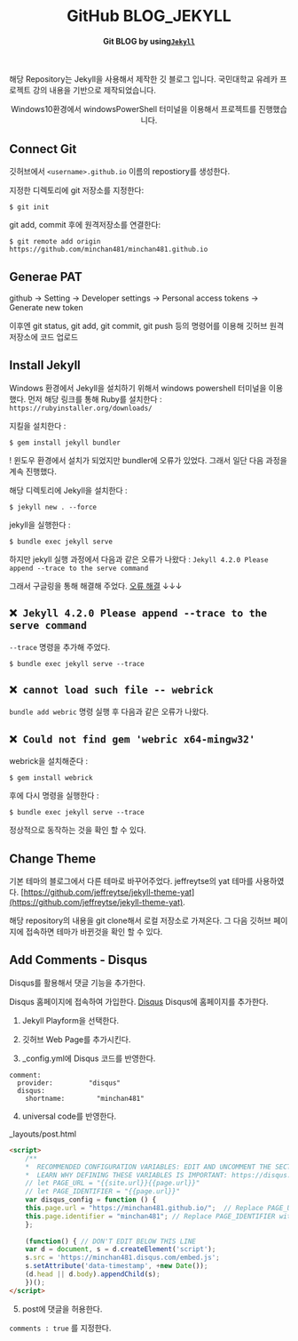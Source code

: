 <div align="center">
  <br>

  <h1>GitHub BLOG_JEKYLL</h1>

</div>

<h4 align="center">
  Git BLOG by using<a href="https://jekyllrb.com/" target="_blank"><code>Jekyll</code></a>
</h4>
<br>

해당 Repository는 Jekyll을 사용해서 제작한 깃 블로그 입니다. 국민대학교 유레카 프로젝트 강의 내용을 기반으로 제작되었습니다. 

<p align="center">
  Windows10환경에서 windowsPowerShell 터미널을 이용해서 프로젝트를 진행했습니다.
</p>

<p align="center">
  <minchan02.github.io>
</p>

## Connect Git

깃허브에서 `<username>.github.io` 이름의 repostiory를 생성한다.

지정한 디렉토리에 git 저장소를 지정한다:

```
$ git init
```

git add, commit 후에 원격저장소를 연결한다:

```
$ git remote add origin https://github.com/minchan481/minchan481.github.io
```

## Generae PAT
github -> Setting -> Developer settings -> Personal access tokens -> Generate new token


이후엔 git status, git add, git commit, git push 등의 명령어를 이용해 깃허브 원격 저장소에 코드 업로드

## Install Jekyll

Windows 환경에서 Jekyll을 설치하기 위해서 windows powershell 터미널을 이용했다.
먼저 해당 링크를 통해 Ruby를 설치한다 : `https://rubyinstaller.org/downloads/`

지킬을 설치한다 : 

```
$ gem install jekyll bundler
```
! 윈도우 환경에서 설치가 되었지만 bundler에 오류가 있었다. 
그래서 일단 다음 과정을 계속 진행했다.


해당 디렉토리에 Jekyll을 설치한다 :

```
$ jekyll new . --force
```

jekyll을 실행한다 :

```
$ bundle exec jekyll serve
```

하지만 jekyll 실행 과정에서 다음과 같은 오류가 나왔다 : `Jekyll 4.2.0 Please append --trace to the serve command`

그래서 구글링을 통해 해결해 주었다. [오류 해결](https://velog.io/@minji-o-j/jekyll-%EC%98%A4%EB%A5%98-%ED%95%B4%EA%B2%B0) ↓↓↓

## `❌ Jekyll 4.2.0 Please append --trace to the serve command`

`--trace` 명령을 추가해 주었다.

```
$ bundle exec jekyll serve --trace
```

## `❌ cannot load such file -- webrick`

`bundle add webric` 명령 실행 후 다음과 같은 오류가 나왔다.

## `❌ Could not find gem 'webric x64-mingw32'`

webrick을 설치해준다 : 

```
$ gem install webrick
```

후에 다시 명령을 실행한다 : 

```
$ bundle exec jekyll serve --trace
```

정상적으로 동작하는 것을 확인 할 수 있다.

## Change Theme
기본 테마의 블로그에서 다른 테마로 바꾸어주었다.
jeffreytse의 yat 테마를 사용하였다.
[https://github.com/jeffreytse/jekyll-theme-yat](https://github.com/jeffreytse/jekyll-theme-yat).

해당 repository의 내용을 git clone해서 로컬 저장소로 가져온다.
그 다음 깃허브 페이지에 접속하면 테마가 바뀐것을 확인 할 수 있다.

## Add Comments - Disqus
Disqus를 활용해서 댓글 기능을 추가한다.

Disqus 홈페이지에 접속하여 가입한다. [Disqus](https://disqus.com/)
Disqus에 홈페이지를 추가한다.

1. Jekyll Playform을 선택한다.

2. 깃허브 Web Page를 추가시킨다.

3. _config.yml에 Disqus 코드를 반영한다.

```
comment:
  provider:         "disqus"
  disqus:
    shortname:        "minchan481"

```

4. universal code를 반영한다.

_layouts/post.html

``` html
<script>
    /**
    *  RECOMMENDED CONFIGURATION VARIABLES: EDIT AND UNCOMMENT THE SECTION BELOW TO INSERT DYNAMIC VALUES FROM YOUR PLATFORM OR CMS.
    *  LEARN WHY DEFINING THESE VARIABLES IS IMPORTANT: https://disqus.com/admin/universalcode/#configuration-variables    */
    // let PAGE_URL = "{{site.url}}{{page.url}}"
    // let PAGE_IDENTIFIER = "{{page.url}}"
    var disqus_config = function () {
    this.page.url = "https://minchan481.github.io/";  // Replace PAGE_URL with your page's canonical URL variable
    this.page.identifier = "minchan481"; // Replace PAGE_IDENTIFIER with your page's unique identifier variable
    };
    
    (function() { // DON'T EDIT BELOW THIS LINE
    var d = document, s = d.createElement('script');
    s.src = 'https://minchan481.disqus.com/embed.js';
    s.setAttribute('data-timestamp', +new Date());
    (d.head || d.body).appendChild(s);
    })();
</script>
```

5. post에 댓글을 허용한다.

`comments : true` 를 지정한다.
